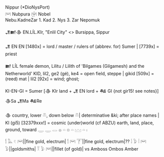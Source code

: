 Nippur (*DioNysPort)  
𓋞 Nubpura 𓋟 Nobel  
Nebu.KadneZar   1. Kad 2. Nys 3. Zar
Nepomuk


𒂗𒆤𒆠 EN.LÍL.KIr, "Enlil City"  <> Bursippa, Sippur

𒂗 EN
EN [1480x] = lord / master / rulers of (abbrev. for) Sumer | [7739x] = priest 

𒆤 LÍL
female demon, Lilitu / Lilith of 'Bilgames (Gilgamesh) and the Netherworld' 
KID, lil2, ge2 (gé), ke4 = open field, steppe | gikid [509x] = (reed) mat | lil2 [92x] = wind; ghost; 

KI-EN-GI = Sumer [𒆠 KIr land + 𒂗 EN lord + 𒄀 GI {not gir15! see notes}] 
𒆠Sa 𒂗Ma 𒄀Re

𒆠 
country, lower 𓌨, down below 𓌨| determinative &ki; after place names | 
KI (gi5) [32379xxx!] = cosmic (under)world (cf ABZU) earth, land, place, ground, toward
𓇾 𓇾 𓂋 𓐍 𓏏 𓊖 𓏏
𓈉 𓏏 𓏤



𓌁 𓅓 𓏲 𓋞||fine gold, electrum|
𓌁 𓋞 𓇱||fine gold, electrum|??
𓌃 𓅱 𓏪 𓋞 𓅱||goldsmiths|
𓎝 𓅱 𓋞||fillet (of gold)|
vs Amboss Ombos Amber